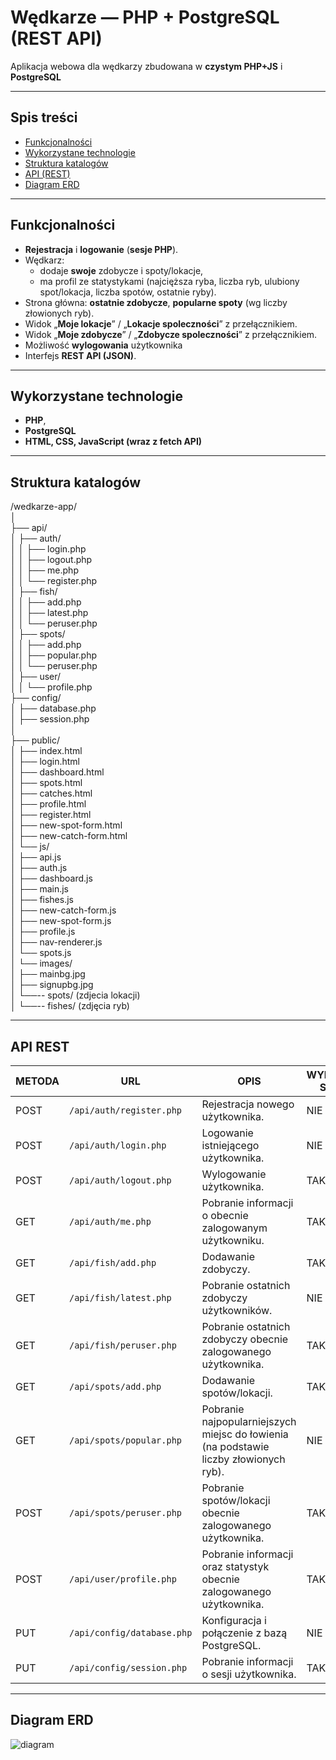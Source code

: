 
# Wędkarze — PHP + PostgreSQL (REST API)

Aplikacja webowa dla wędkarzy zbudowana w **czystym PHP+JS** i **PostgreSQL**

---

## Spis treści
- [Funkcjonalności](#funkcjonalności)
- [Wykorzystane technologie](#wykorzystane-technologie)
- [Struktura katalogów](#struktura-katalogów)
- [API (REST)](#api-rest)
- [Diagram ERD](#diagram-erd)

---

## Funkcjonalności
- **Rejestracja** i **logowanie** (**sesje PHP**).
- Wędkarz:
  - dodaje **swoje** zdobycze i spoty/lokacje,
  - ma profil ze statystykami (najcięższa ryba, liczba ryb, ulubiony spot/lokacja, liczba spotów, ostatnie ryby).
- Strona główna: **ostatnie zdobycze**, **popularne spoty** (wg liczby złowionych ryb).
- Widok „**Moje lokacje**” / „**Lokacje spoleczności**” z przełącznikiem.
- Widok „**Moje zdobycze**” / „**Zdobycze spoleczności**” z przełącznikiem.
- Możliwość **wylogowania** użytkownika
- Interfejs **REST API (JSON)**.

---

## Wykorzystane technologie
- **PHP**, 
- **PostgreSQL**
- **HTML, CSS, JavaScript (wraz z fetch API)**

---

## Struktura katalogów
/wedkarze-app/  
│  
├── api/  
│ ├── auth/  
│ │ ├── login.php<br />
│ │ ├── logout.php<br />
│ │ ├── me.php  
│ │ └── register.php  
│ ├── fish/  
│ │ ├── add.php  
│ │ ├── latest.php  
│ │ └── peruser.php  
│ ├── spots/  
│ │ ├── add.php    
│ │ ├── popular.php  
│ │ └── peruser.php<br />
│ ├── user/  
│ │ └── profile.php  
├── config/  
│ ├── database.php  
│ ├── session.php  
│  
├── public/  
│ ├── index.html  
│ ├── login.html  
│ ├── dashboard.html  
│ ├── spots.html  
│ ├── catches.html <br />
│ ├── profile.html <br />
│ ├── register.html<br />
│ ├── new-spot-form.html  
│ ├── new-catch-form.html  
│ └── js/  
│ ├── api.js  
│ ├── auth.js  
│ ├── dashboard.js<br />
│ ├── main.js  
│ ├── fishes.js  
│ ├── new-catch-form.js  
│ ├── new-spot-form.js  
│ ├── profile.js <br />
│ ├── nav-renderer.js  
│ └── spots.js  
│ └── images/  
│ ├── mainbg.jpg<br />
│ ├── signupbg.jpg  
│ └──-- spots/ (zdjecia lokacji)<br />
│ └──-- fishes/ (zdjęcia ryb)
  
---
## API REST
|       METODA         |URL                          |OPIS|WYMAGANA SESJA?|
|----------------|-------------------------------|-----------------------------|-----------------------------|
|POST|`/api/auth/register.php`            |Rejestracja nowego użytkownika.            | NIE|
|POST|`/api/auth/login.php`            |Logowanie istniejącego użytkownika.            | NIE|
|POST|`/api/auth/logout.php`|Wylogowanie użytkownika.| TAK|
|GET|`/api/auth/me.php`|Pobranie informacji o obecnie zalogowanym użytkowniku.| TAK|
|GET|`/api/fish/add.php`|Dodawanie zdobyczy.| TAK|
|GET|`/api/fish/latest.php`|Pobranie ostatnich zdobyczy użytkowników.| NIE|
|GET|`/api/fish/peruser.php`|Pobranie ostatnich zdobyczy obecnie zalogowanego użytkownika.| TAK|
|GET|`/api/spots/add.php`|Dodawanie spotów/lokacji.| TAK|
|GET|`/api/spots/popular.php`|Pobranie najpopularniejszych miejsc do łowienia (na podstawie liczby złowionych ryb).| NIE|
|POST|`/api/spots/peruser.php`|Pobranie spotów/lokacji obecnie zalogowanego użytkownika.| TAK|
|POST|`/api/user/profile.php`|Pobranie informacji oraz statystyk obecnie zalogowanego użytkownika.| TAK|
|PUT|`/api/config/database.php`|Konfiguracja i połączenie z bazą PostgreSQL.| NIE|
|PUT|`/api/config/session.php`|Pobranie informacji o sesji użytkownika.| TAK|

---

## Diagram ERD
![diagram](https://i.imgur.com/hYdnFFc.png)
